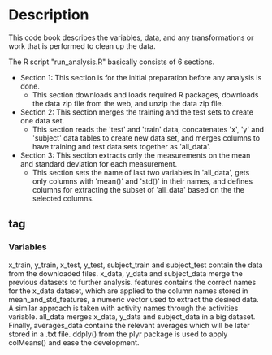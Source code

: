 # <h1> Description
This code book describes the variables, data, and any transformations or work that is performed to clean up the data. 

The R script "run_analysis.R" basically consists of 6 sections. 
* Section 1: This section is for the initial preparation before any analysis is done. 
  * This section downloads and loads required R packages, downloads the data zip file from the web, and unzip the data zip file.
* Section 2: This section merges the training and the test sets to create one data set. 
  * This section reads the 'test' and 'train' data,  concatenates 'x', 'y' and 'subject' data tables to create new data set, and merges columns to have training and test data sets together as 'all_data'.
* Section 3: This section extracts only the measurements on the mean and standard deviation for each measurement. 
  * This section sets the name of last two variables in 'all_data', gets only columns with 'mean()' and 'std()' in their names, and defines columns for extracting the subset of 'all_data' based on the the selected columns.

## <h2> tag


### <h3> Variables

x_train, y_train, x_test, y_test, subject_train and subject_test contain the data from the downloaded files.
x_data, y_data and subject_data merge the previous datasets to further analysis.
features contains the correct names for the x_data dataset, which are applied to the column names stored in mean_and_std_features, a numeric vector used to extract the desired data.
A similar approach is taken with activity names through the activities variable.
all_data merges x_data, y_data and subject_data in a big dataset.
Finally, averages_data contains the relevant averages which will be later stored in a .txt file. ddply() from the plyr package is used to apply colMeans() and ease the development.
